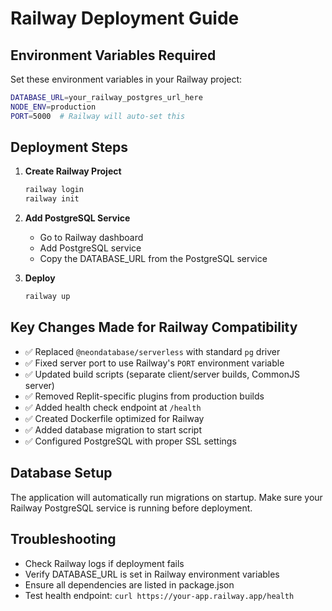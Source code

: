 # Railway Deployment Guide

## Environment Variables Required

Set these environment variables in your Railway project:

```bash
DATABASE_URL=your_railway_postgres_url_here
NODE_ENV=production
PORT=5000  # Railway will auto-set this
```

## Deployment Steps

1. **Create Railway Project**
   ```bash
   railway login
   railway init
   ```

2. **Add PostgreSQL Service**
   - Go to Railway dashboard
   - Add PostgreSQL service
   - Copy the DATABASE_URL from the PostgreSQL service

3. **Deploy**
   ```bash
   railway up
   ```

## Key Changes Made for Railway Compatibility

- ✅ Replaced `@neondatabase/serverless` with standard `pg` driver
- ✅ Fixed server port to use Railway's `PORT` environment variable
- ✅ Updated build scripts (separate client/server builds, CommonJS server)
- ✅ Removed Replit-specific plugins from production builds
- ✅ Added health check endpoint at `/health`
- ✅ Created Dockerfile optimized for Railway
- ✅ Added database migration to start script
- ✅ Configured PostgreSQL with proper SSL settings

## Database Setup

The application will automatically run migrations on startup. Make sure your Railway PostgreSQL service is running before deployment.

## Troubleshooting

- Check Railway logs if deployment fails
- Verify DATABASE_URL is set in Railway environment variables
- Ensure all dependencies are listed in package.json
- Test health endpoint: `curl https://your-app.railway.app/health`